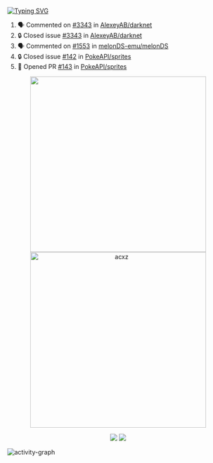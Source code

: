 [![Typing SVG](https://readme-typing-svg.herokuapp.com?size=16&color=AFFFA3&multiline=true&height=75&lines=contributing+to+robotics%2Fae%2Fml%2Fgpu;packaging+it+for+archlinux;ricer)](https://git.io/typing-svg)

<!--START_SECTION:activity-->
1. 🗣 Commented on [#3343](https://github.com/AlexeyAB/darknet/issues/3343#issuecomment-2092569278) in [AlexeyAB/darknet](https://github.com/AlexeyAB/darknet)
2. 🔒 Closed issue [#3343](https://github.com/AlexeyAB/darknet/issues/3343) in [AlexeyAB/darknet](https://github.com/AlexeyAB/darknet)
3. 🗣 Commented on [#1553](https://github.com/melonDS-emu/melonDS/issues/1553#issuecomment-2076083519) in [melonDS-emu/melonDS](https://github.com/melonDS-emu/melonDS)
4. 🔒 Closed issue [#142](https://github.com/PokeAPI/sprites/issues/142) in [PokeAPI/sprites](https://github.com/PokeAPI/sprites)
5. 💪 Opened PR [#143](https://github.com/PokeAPI/sprites/pull/143) in [PokeAPI/sprites](https://github.com/PokeAPI/sprites)
<!--END_SECTION:activity-->

<p align="center">
  <img width="400em" src=https://github-readme-stats.vercel.app/api?username=acxz&include_all_commits=true&show_icons=true />
  <img width="400em" src="https://github-readme-streak-stats.herokuapp.com/?user=acxz&" alt="acxz" />
</p>

<p align="center">
  <img src=https://github-readme-stats.vercel.app/api/top-langs/?username=acxz&layout=compact />
  <img src=https://github-profile-trophy.vercel.app/?username=acxz&row=2&column=4 />
</p>

![activity-graph](https://github-readme-activity-graph.vercel.app/graph?username=acxz&bg_color=053c4a&color=ffffff&line=76c533&point=8f2fe1&area=true&hide_border=true&hide_title=true)
